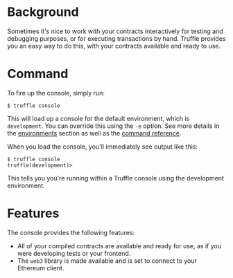 # Background

Sometimes it's nice to work with your contracts interactively for testing and debugging purposes, or for executing transactions by hand. Truffle provides you an easy way to do this, with your contracts available and ready to use.

# Command

To fire up the console, simply run:

```none
$ truffle console
```

This will load up a console for the default environment, which is `development`. You can override this using the `-e` option. See more details in the [environments](/advanced/environments) section as well as the [command reference](/advanced/commands).

When you load the console, you'll immediately see output like this:

```
$ truffle console
truffle(development)>
```

This tells you you're running within a Truffle console using the development environment.

# Features

The console provides the following features:

* All of your compiled contracts are available and ready for use, as if you were developing tests or your frontend.
* The `web3` library is made available and is set to connect to your Ethereum client.
